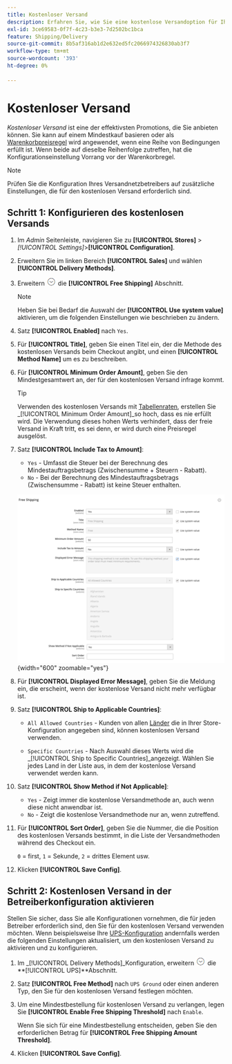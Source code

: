 ```yaml
---
title: Kostenloser Versand
description: Erfahren Sie, wie Sie eine kostenlose Versandoption für Ihren Shop einrichten.
exl-id: 3ce69583-0f7f-4c23-b3e3-7d2502bc1bca
feature: Shipping/Delivery
source-git-commit: 8b5af316ab1d2e632ed5fc2066974326830ab3f7
workflow-type: tm+mt
source-wordcount: '393'
ht-degree: 0%

---
```


# Kostenloser Versand

_Kostenloser Versand_ ist eine der effektivsten Promotions, die Sie anbieten können. Sie kann auf einem Mindestkauf basieren oder als [Warenkorbpreisregel](../merchandising-promotions/price-rules-cart.md) wird angewendet, wenn eine Reihe von Bedingungen erfüllt ist. Wenn beide auf dieselbe Reihenfolge zutreffen, hat die Konfigurationseinstellung Vorrang vor der Warenkorbregel.

>[!NOTE]
>
>Prüfen Sie die Konfiguration Ihres Versandnetzbetreibers auf zusätzliche Einstellungen, die für den kostenlosen Versand erforderlich sind.

## Schritt 1: Konfigurieren des kostenlosen Versands

1. Im _Admin_ Seitenleiste, navigieren Sie zu **[!UICONTROL Stores]** > _[!UICONTROL Settings]_>**[!UICONTROL Configuration]**.

1. Erweitern Sie im linken Bereich **[!UICONTROL Sales]** und wählen **[!UICONTROL Delivery Methods]**.

1. Erweitern ![Erweiterungsauswahl](../assets/icon-display-expand.png) die **[!UICONTROL Free Shipping]** Abschnitt.

   >[!NOTE]
   >
   >Heben Sie bei Bedarf die Auswahl der **[!UICONTROL Use system value]** aktivieren, um die folgenden Einstellungen wie beschrieben zu ändern.

1. Satz **[!UICONTROL Enabled]** nach `Yes`.

1. Für **[!UICONTROL Title]**, geben Sie einen Titel ein, der die Methode des kostenlosen Versands beim Checkout angibt, und einen **[!UICONTROL Method Name]** um es zu beschreiben.

1. Für **[!UICONTROL Minimum Order Amount]**, geben Sie den Mindestgesamtwert an, der für den kostenlosen Versand infrage kommt.

   >[!TIP]
   >
   >Verwenden des kostenlosen Versands mit [Tabellenraten](shipping-table-rate.md), erstellen Sie _[!UICONTROL Minimum Order Amount]_so hoch, dass es nie erfüllt wird. Die Verwendung dieses hohen Werts verhindert, dass der freie Versand in Kraft tritt, es sei denn, er wird durch eine Preisregel ausgelöst.

1. Satz **[!UICONTROL Include Tax to Amount]**:

   - `Yes` - Umfasst die Steuer bei der Berechnung des Mindestauftragsbetrags (Zwischensumme + Steuern - Rabatt).
   - `No` - Bei der Berechnung des Mindestauftragsbetrags (Zwischensumme - Rabatt) ist keine Steuer enthalten.

   ![Kostenloser Versand](../configuration-reference/sales/assets/delivery-methods-free-shipping.png){width="600" zoomable="yes"}

1. Für **[!UICONTROL Displayed Error Message]**, geben Sie die Meldung ein, die erscheint, wenn der kostenlose Versand nicht mehr verfügbar ist.

1. Satz **[!UICONTROL Ship to Applicable Countries]**:

   - `All Allowed Countries` - Kunden von allen [Länder](../getting-started/store-details.md#country-options) die in Ihrer Store-Konfiguration angegeben sind, können kostenlosen Versand verwenden.

   - `Specific Countries` - Nach Auswahl dieses Werts wird die _[!UICONTROL Ship to Specific Countries]_angezeigt. Wählen Sie jedes Land in der Liste aus, in dem der kostenlose Versand verwendet werden kann.

1. Satz **[!UICONTROL Show Method if Not Applicable]**:

   - `Yes` - Zeigt immer die kostenlose Versandmethode an, auch wenn diese nicht anwendbar ist.
   - `No` - Zeigt die kostenlose Versandmethode nur an, wenn zutreffend.

1. Für **[!UICONTROL Sort Order]**, geben Sie die Nummer, die die Position des kostenlosen Versands bestimmt, in die Liste der Versandmethoden während des Checkout ein.

   `0` = first, `1` = Sekunde, `2` = drittes Element usw.

1. Klicken **[!UICONTROL Save Config]**.

## Schritt 2: Kostenlosen Versand in der Betreiberkonfiguration aktivieren

Stellen Sie sicher, dass Sie alle Konfigurationen vornehmen, die für jeden Betreiber erforderlich sind, den Sie für den kostenlosen Versand verwenden möchten. Wenn beispielsweise Ihre [UPS-Konfiguration](ups.md) andernfalls werden die folgenden Einstellungen aktualisiert, um den kostenlosen Versand zu aktivieren und zu konfigurieren.

1. Im _[!UICONTROL Delivery Methods]_Konfiguration, erweitern ![Erweiterungsauswahl](../assets/icon-display-expand.png) die **[!UICONTROL UPS]**Abschnitt.

1. Satz **[!UICONTROL Free Method]** nach `UPS Ground` oder einen anderen Typ, den Sie für den kostenlosen Versand festlegen möchten.

1. Um eine Mindestbestellung für kostenlosen Versand zu verlangen, legen Sie **[!UICONTROL Enable Free Shipping Threshold]** nach `Enable`.

   Wenn Sie sich für eine Mindestbestellung entscheiden, geben Sie den erforderlichen Betrag für **[!UICONTROL Free Shipping Amount Threshold]**.

1. Klicken **[!UICONTROL Save Config]**.
